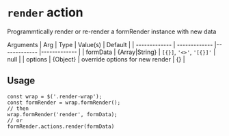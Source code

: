 # `render` action

Programmtically render or re-render a formRender instance with new data

Arguments
| Arg  | Type | Value(s) | Default |
| ------------- | ------------- |------------- |------------- |
| formData | {Array|String} | `[{}]`, `'<>'`, `'[{}]'` | null |
| options | {Object} | override options for new render | {} |

## Usage
<pre><code class="js">const wrap = $('.render-wrap');
const formRender = wrap.formRender();
// then
wrap.formRender('render', formData);
// or
formRender.actions.render(formData)</code></pre>
